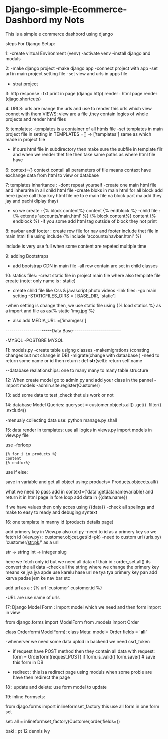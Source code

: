 # Django-simple-Ecommerce-Dashbord my Nots
This is a simple e commerce dashbord using django 


steps For Django Setup:


1:
-create virtual Environment (venv)
-activate venv
-install django and moduls

2:
-make django project 
-make django app
-connect project with app
-set url in main project setting file 
-set view and urls in apps file
- strat project


3:
http response : txt print in page
(django.http)
render : html page render 
(djago.shortcuts)


4: 
URLS: urls are mange the urls and use to render this urls which view connet with them
VIEWS: view are a file ,they contain logics of whole projects and render html files 

5:
templates:
-templates is a container of all htmls file
-set templates in main project file in setting in TEMPLATES =[] => ['templates'] 
same as which made in project file 
- if ours html file in  subdirectory then make sure the subfile in template filr and when we 
render thet file then take same paths as where html file have 

6:
context={}
context contail all perameters of file 
means contaxt have exchange data from html to view or database 

7:
templates inharitance :
-dont repeat yourself
-create one main html file and inherarite in all child html file
-create bloks in main html for all block add here
(jyare call thay koy html file ne to e main file na block part ma add they jay and pachi diplay thay)
- so we create :
	{% block content%}
 	content 
	{% endblock %}
-child file :
	{% extends 'accounts/main.html' %}
	{% block content%}
 	content 
	{% endblock %}
-if you some add html tag outside of block they not print


8: 
navbar andf footer :
create row file for nav and footer 
include thet file in main html file  using include
	{% include 'accounts/navbar.html' %}

include is very use full when some content are repeted multiple time 

9: 
adding Bootstraps
- add bootstrap CDN in main file
-all row contain are set in child classes

10:
statics files:
-creat static file in project main file where also template file create (note: only name is : static)
- create child file like Css & javascript photo videos 
-link files:
	-go main setting 
	-STATICFILES_DIRS = [ BASE_DIR, 'static']

-when setting is change then, we use static file using {% load statics %} as a import and 
file as as{% static 'img.jpg'%}
- also add MEDIA_URL =['imamges/']

-----------------------Data Base------------------------

-MYSQL
-POSTGRE MYSQL

11:
models.py
-create table usigng classes 
-makemigrations (conating changes but not change in DB)
-migrate(change with dataabase )
-need to return some name or id then return :
	def __str__(self):
	    return self.name

--database realationships:
one to many
many to many
table structure 

12:
When create model go to admin.py and add your class in the pannel
-import models
-admin.site.register(Customer)

13:
add some data to test ,check thet uis work or not 
 

14:
database Model Queries:
 queryset = customer.objcets.all()
	.get()
	.filter()
	.exclude()

-menualy collecting data use:   python manage.py shall


15:
data render in templates:
use all logics in views.py
import models in view.py file

use -forloop

	{% for i in products %}
	content
	{% endfor%}

use if else:


save in variable and get all objcet using:
	products= Products.objcects.all()

what we need to pass add in context={'data':getdatanamevariable} and return it 
 in html page  in fore loop add data in {{data.name}}


if we have values then only acces using {{data}}
-check all spelings and make to easy to ready and debuging syntext


16:
one template in manny id (products details page)

add primery key in View.py also url.py 
-need to id as a primery key so we fetch id (view.py) :
	customer.objcet.get(id=pk)
-need to custom url (urls.py)
	'customer/<str:pk>/' as a url


str -> string
int -> integer
slug

here we fetch only id but we need all data of  thair id :
	order_set.all() 
	its convert the all data 
-check all the string where we change the primery key 
means ke jya jya apde use karelu hase url ne tya tya primery key pan add karva padse jem ke nav bar etc 

add url as a : {% url 'customer' customer.id %}

-URL are use name of urls



17:
Django Model Form :
 import  model which we need 
and then form import in view

from django.forms import ModelForm
from .models import Order


class Orderform(ModelForm):
    class Meta:
        model= Order
        fields = '__all__'


-whenerver we need some data uplod in backend we need csrf_token
- if request have POST method then they contain all data with request:
		form = Orderform(request.POST)
		if form.is_valid()
		form.save() # save this form in DB

- redirect :
this isa redirect page  using moduls 
when some proble are have then redirect the page 


18 :
update and delete:
use form model to update 

19:
inline Formsets:

from djago.forms import inlineformset_factory
 this use all  form in one form set

set: 
	all = inlineformset_factory(Customer,order,fields=()




baki : pt 12 dennis lvy
